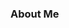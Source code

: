 ### **About Me**

<!--
**amirshakabulov/amirshakabulov** is a ✨ _special_ ✨ repository because its `README.md` (this file) appears on your GitHub profile.

[Link to my resume](https://docs.google.com/document/d/1xFmqnb51z8VsaOZsC2q7e9gBWecLUNRVzS4a2LsOJaY/edit?usp=sharing)

